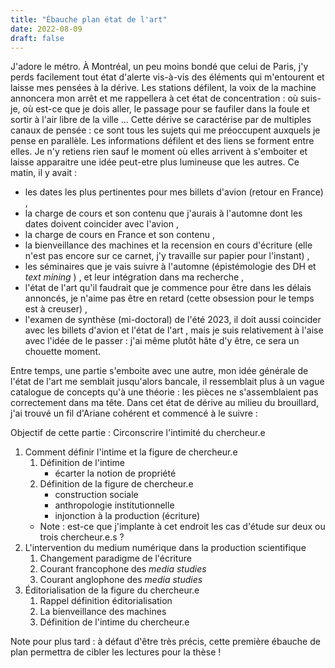 ```yaml
---
title: "Ébauche plan état de l'art"
date: 2022-08-09
draft: false
---
```


J'adore le métro.
À Montréal, un peu moins bondé que celui de Paris, j'y perds facilement tout état d'alerte vis-à-vis des éléments qui m'entourent et laisse mes pensées à la dérive.
Les stations défilent, la voix de la machine annoncera mon arrêt et me rappellera à cet état de concentration : où suis-je, où est-ce que je dois aller, le passage pour se faufiler dans la foule et sortir à l'air libre de la ville ...
Cette dérive se caractérise par de multiples canaux de pensée : ce sont tous les sujets qui me préoccupent auxquels je pense en parallèle. Les informations défilent et des liens se forment entre elles. Je n'y retiens rien sauf le moment où elles arrivent à s'emboiter et laisse apparaitre une idée peut-etre plus lumineuse que les autres. 
Ce matin, il y avait :
- les dates les plus pertinentes pour mes billets d'avion (retour en France) ,
- la charge de cours et son contenu que j'aurais à l'automne dont les dates doivent coincider avec l'avion ,
- la charge de cours en France et son contenu ,
- la bienveillance des machines et la recension en cours d'écriture (elle n'est pas encore sur ce carnet, j'y travaille sur papier pour l'instant) ,
- les séminaires que je vais suivre à l'automne (épistémologie des DH et _text mining_ ) , et leur intégration dans ma recherche ,
- l'état de l'art qu'il faudrait que je commence pour être dans les délais annoncés, je n'aime pas être en retard (cette obsession pour le temps est à creuser) ,
- l'examen de synthèse (mi-doctoral) de l'été 2023, il doit aussi coincider avec les billets d'avion et l'état de l'art , mais je suis relativement à l'aise avec l'idée de le passer : j'ai même plutôt hâte d'y être, ce sera un chouette moment.

Entre temps, une partie s'emboite avec une autre, mon idée générale de l'état de l'art me semblait jusqu'alors bancale, il ressemblait plus à un vague catalogue de concepts qu'à une théorie : les pièces ne s'assemblaient pas correctement dans ma tête.
Dans cet état de dérive au milieu du brouillard, j'ai trouvé un fil d'Ariane cohérent et commencé à le suivre :

Objectif de cette partie : Circonscrire l'intimité du chercheur.e

1. Comment définir l'intime et la figure de chercheur.e
    1. Définition de l'intime
        - écarter la notion de propriété 
    2. Définition de la figure de chercheur.e
        - construction sociale
        - anthropologie institutionnelle
        - injonction à la production (écriture)
    - Note : est-ce que j'implante à cet endroit les cas d'étude sur deux ou trois chercheur.e.s ?
2. L'intervention du medium numérique dans la production scientifique
    1. Changement paradigme de l'écriture
    2. Courant francophone des _media studies_
    3. Courant anglophone des _media studies_
3. Éditorialisation de la figure du chercheur.e
    1. Rappel définition éditorialisation
    2. La bienveillance des machines 
    3. Définition de l'intime du chercheur.e

Note pour plus tard : à défaut d'être très précis, cette première ébauche de plan permettra de cibler les lectures pour la thèse !

